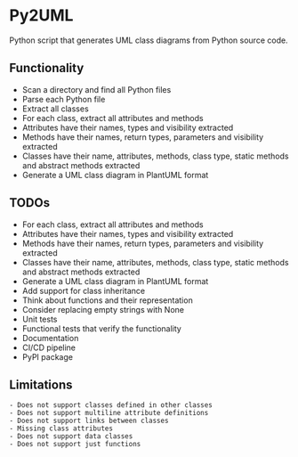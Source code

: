 # Py2UML

Python script that generates UML class diagrams from Python source code.

## Functionality

- Scan a directory and find all Python files
- Parse each Python file
- Extract all classes
- For each class, extract all attributes and methods
- Attributes have their names, types and visibility extracted
- Methods have their names, return types, parameters and visibility extracted
- Classes have their name, attributes, methods, class type, static methods and abstract methods extracted
- Generate a UML class diagram in PlantUML format

## TODOs

- For each class, extract all attributes and methods
- Attributes have their names, types and visibility extracted
- Methods have their names, return types, parameters and visibility extracted
- Classes have their name, attributes, methods, class type, static methods and abstract methods extracted
- Generate a UML class diagram in PlantUML format
- Add support for class inheritance
- Think about functions and their representation
- Consider replacing empty strings with None
- Unit tests
- Functional tests that verify the functionality
- Documentation
- CI/CD pipeline
- PyPI package

## Limitations

    - Does not support classes defined in other classes
    - Does not support multiline attribute definitions
    - Does not support links between classes
    - Missing class attributes
    - Does not support data classes
    - Does not support just functions
